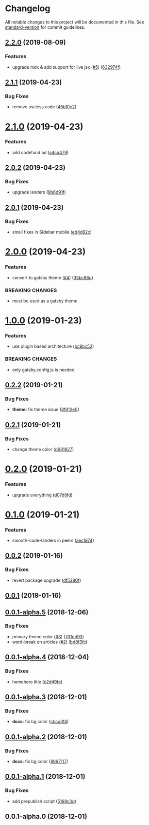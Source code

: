 # Changelog

All notable changes to this project will be documented in this file. See [standard-version](https://github.com/conventional-changelog/standard-version) for commit guidelines.

## [2.2.0](https://github.com/smooth-code/smooth-doc/compare/v2.1.1...v2.2.0) (2019-08-09)


### Features

* upgrade mdx & add support for live jsx ([#5](https://github.com/smooth-code/smooth-doc/issues/5)) ([632974f](https://github.com/smooth-code/smooth-doc/commit/632974f))

<a name="2.1.1"></a>
## [2.1.1](https://github.com/smooth-code/smooth-doc/compare/v2.1.0...v2.1.1) (2019-04-23)


### Bug Fixes

* remove useless code ([45b10c2](https://github.com/smooth-code/smooth-doc/commit/45b10c2))



<a name="2.1.0"></a>
# [2.1.0](https://github.com/smooth-code/smooth-doc/compare/v2.0.2...v2.1.0) (2019-04-23)


### Features

* add codefund ad ([a4ca479](https://github.com/smooth-code/smooth-doc/commit/a4ca479))



<a name="2.0.2"></a>
## [2.0.2](https://github.com/smooth-code/smooth-doc/compare/v2.0.1...v2.0.2) (2019-04-23)


### Bug Fixes

* upgrade landers ([9b6d91f](https://github.com/smooth-code/smooth-doc/commit/9b6d91f))



<a name="2.0.1"></a>
## [2.0.1](https://github.com/smooth-code/smooth-doc/compare/v2.0.0...v2.0.1) (2019-04-23)


### Bug Fixes

* small fixes in Sidebar mobile ([ed4d82c](https://github.com/smooth-code/smooth-doc/commit/ed4d82c))



<a name="2.0.0"></a>
# [2.0.0](https://github.com/smooth-code/smooth-doc/compare/v1.0.0...v2.0.0) (2019-04-23)


### Features

* convert to gatsby theme ([#4](https://github.com/smooth-code/smooth-doc/issues/4)) ([35bc68d](https://github.com/smooth-code/smooth-doc/commit/35bc68d))


### BREAKING CHANGES

* must be used as a gatsby theme



<a name="1.0.0"></a>
# [1.0.0](https://github.com/smooth-code/smooth-doc/compare/v0.2.2...v1.0.0) (2019-01-23)


### Features

* use plugin based architecture ([bc9bc52](https://github.com/smooth-code/smooth-doc/commit/bc9bc52))


### BREAKING CHANGES

* only gatsby.config.js is needed



<a name="0.2.2"></a>
## [0.2.2](https://github.com/smooth-code/smooth-doc/compare/v0.2.1...v0.2.2) (2019-01-21)


### Bug Fixes

* **theme:** fix theme issue ([8f912e0](https://github.com/smooth-code/smooth-doc/commit/8f912e0))



<a name="0.2.1"></a>
## [0.2.1](https://github.com/smooth-code/smooth-doc/compare/v0.2.0...v0.2.1) (2019-01-21)


### Bug Fixes

* change theme color ([d981827](https://github.com/smooth-code/smooth-doc/commit/d981827))



<a name="0.2.0"></a>
# [0.2.0](https://github.com/smooth-code/smooth-doc/compare/v0.1.0...v0.2.0) (2019-01-21)


### Features

* upgrade everything ([d07d8fd](https://github.com/smooth-code/smooth-doc/commit/d07d8fd))



<a name="0.1.0"></a>
# [0.1.0](https://github.com/smooth-code/smooth-doc/compare/v0.0.2...v0.1.0) (2019-01-21)


### Features

* smooth-code-landers in peers ([aec1974](https://github.com/smooth-code/smooth-doc/commit/aec1974))



<a name="0.0.2"></a>
## [0.0.2](https://github.com/smooth-code/smooth-doc/compare/v0.0.1...v0.0.2) (2019-01-16)


### Bug Fixes

* revert package upgrade ([df5380f](https://github.com/smooth-code/smooth-doc/commit/df5380f))



<a name="0.0.1"></a>
## [0.0.1](https://github.com/smooth-code/smooth-doc/compare/v0.0.1-alpha.5...v0.0.1) (2019-01-16)



<a name="0.0.1-alpha.5"></a>
## [0.0.1-alpha.5](https://github.com/smooth-code/smooth-doc/compare/v0.0.1-alpha.4...v0.0.1-alpha.5) (2018-12-06)


### Bug Fixes

* primary theme color ([#3](https://github.com/smooth-code/smooth-doc/issues/3)) ([701dd93](https://github.com/smooth-code/smooth-doc/commit/701dd93))
* word-break on articles ([#2](https://github.com/smooth-code/smooth-doc/issues/2)) ([bd8f3fc](https://github.com/smooth-code/smooth-doc/commit/bd8f3fc))



<a name="0.0.1-alpha.4"></a>
## [0.0.1-alpha.4](https://github.com/smooth-code/smooth-doc/compare/v0.0.1-alpha.3...v0.0.1-alpha.4) (2018-12-04)


### Bug Fixes

* homehero title ([e2d49fe](https://github.com/smooth-code/smooth-doc/commit/e2d49fe))



<a name="0.0.1-alpha.3"></a>
## [0.0.1-alpha.3](https://github.com/smooth-code/smooth-doc/compare/v0.0.1-alpha.2...v0.0.1-alpha.3) (2018-12-01)


### Bug Fixes

* **docs:** fix bg color ([cbca3f4](https://github.com/smooth-code/smooth-doc/commit/cbca3f4))



<a name="0.0.1-alpha.2"></a>
## [0.0.1-alpha.2](https://github.com/smooth-code/smooth-doc/compare/v0.0.1-alpha.1...v0.0.1-alpha.2) (2018-12-01)


### Bug Fixes

* **docs:** fix bg color ([8997117](https://github.com/smooth-code/smooth-doc/commit/8997117))



<a name="0.0.1-alpha.1"></a>
## [0.0.1-alpha.1](https://github.com/smooth-code/smooth-doc/compare/v0.0.1-alpha.0...v0.0.1-alpha.1) (2018-12-01)


### Bug Fixes

* add prepublish script ([5198c3d](https://github.com/smooth-code/smooth-doc/commit/5198c3d))



<a name="0.0.1-alpha.0"></a>
## 0.0.1-alpha.0 (2018-12-01)

